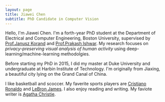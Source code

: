 ```yaml
---
layout: page
title: Jiawei Chen
subtitle: PhD Candidate in Computer Vision
---
```

Hello, I'm Jiawei Chen. I'm a forth-year PhD student at the Department of Electrical and Computer Engineering, Boston University, supervised by [Prof.Janusz Korand](https://www.bu.edu/eng/profile/janusz-konrad/) and [Prof.Prakash Ishwar](https://www.bu.edu/eng/profile/prakash-ishwar/). My research focuses on _privacy-preserving visual analysis of human activity_ using deep-learning/machine-learning methodolgies. 

Before starting my PhD in 2015, I did my master at Duke University and undergraduate at Harbin Institute of Technology. I'm originally from Jiaxing, a beautiful city lying on the Grand Canal of China. 

I like basketball and scoccer. My faverite sports players are [Cristiano Ronaldo](https://en.wikipedia.org/wiki/Cristiano_Ronaldo) and [LeBron James](https://en.wikipedia.org/wiki/LeBron_James). 
I also enjoy reading and writing. My faviote writer is [Agatha Christie](https://en.wikipedia.org/wiki/Agatha_Christie).





